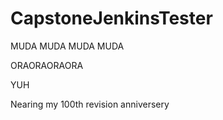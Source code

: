 # CapstoneJenkinsTester


MUDA MUDA MUDA MUDA

ORAORAORAORA

YUH

Nearing my 100th revision anniversery 
